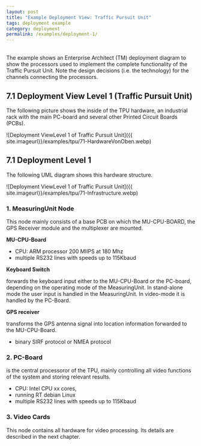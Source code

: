```yaml
---
layout: post
title: "Example Deployment View: Traffic Pursuit Unit"
tags: deployment example 
category: deployment
permalink: /examples/deployment-1/
---
```



<div class="arc42-example">
<br>
The example shows an Enterprise Architect (TM) deployment diagram to show the processors used to implement the complete functionality of the Traffic Pursuit Unit. Note the design decisions (i.e. the technology) for the channels connecting the processors.
</div>

## 7.1 Deployment View Level 1 (Traffic Pursuit Unit)

The following picture shows the inside of the TPU hardware, an industrial rack with the main PC-board and several other Printed Circuit Boards (PCBs).

![Deployment ViewLevel 1 of Traffic Pursuit Unit]({{ site.imageurl}}/examples/tpu/71-HardwareVonOben.webp)


## 7.1 Deployment Level 1
The following UML diagram shows this hardware structure.


![Deployment ViewLevel 1 of Traffic Pursuit Unit]({{ site.imageurl}}/examples/tpu/71-Infrastructure.webp) 

### 1. MeasuringUnit Node

This node mainly consists of a base PCB on which the MU-CPU-BOARD, the GPS Receiver module and the multiplexer are mounted.

**MU-CPU-Board**

* CPU: ARM processor 200 MIIPS at 180 Mhz
* multiple RS232 lines with speeds up to 115Kbaud 



**Keyboard Switch**

forwards the keyboard input either to the MU-CPU-Board or the PC-board, depending on the operating mode of the MeasuringUnit. In stand-alone mode the user input is handled in the MeasuringUnit. In video-mode it is handled by the PC-Board.


**GPS receiver**

transforms the GPS antenna signal into location information forwarded to the MU-CPU-Board.

* binary SIRF protocol or NMEA protocol


### 2. PC-Board

is the central processoror of the TPU, mainly controlling all video functions of the system and storing relevant results.

* CPU: Intel CPU xx cores, 
* running RT debian Linux
* multiple RS232 lines with speeds up to 115Kbaud


### 3. Video Cards

This node contains all hardware for video processing. Its details are described in the next chapter.

